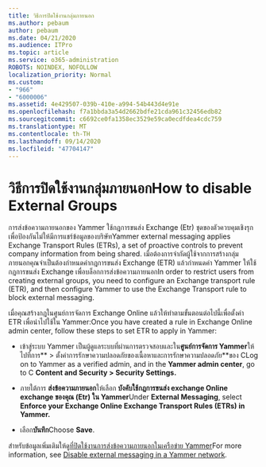 ```yaml
---
title: วิธีการปิดใช้งานกลุ่มภายนอก
ms.author: pebaum
author: pebaum
ms.date: 04/21/2020
ms.audience: ITPro
ms.topic: article
ms.service: o365-administration
ROBOTS: NOINDEX, NOFOLLOW
localization_priority: Normal
ms.custom:
- "966"
- "6000006"
ms.assetid: 4e429507-039b-410e-a994-54b443d4e91e
ms.openlocfilehash: f7a1bbda3a54d2662bdfe21cda961c32456edb82
ms.sourcegitcommit: c6692ce0fa1358ec3529e59ca0ecdfdea4cdc759
ms.translationtype: MT
ms.contentlocale: th-TH
ms.lasthandoff: 09/14/2020
ms.locfileid: "47704147"
---
```

# <a name="how-to-disable-external-groups"></a><span data-ttu-id="cd0c1-102">วิธีการปิดใช้งานกลุ่มภายนอก</span><span class="sxs-lookup"><span data-stu-id="cd0c1-102">How to disable External Groups</span></span>

<span data-ttu-id="cd0c1-103">การส่งข้อความภายนอกของ Yammer ใช้กฎการขนส่ง Exchange (Etr) ชุดของตัวควบคุมเชิงรุกเพื่อป้องกันไม่ให้มีการแชร์ข้อมูลของบริษัท</span><span class="sxs-lookup"><span data-stu-id="cd0c1-103">Yammer external messaging applies Exchange Transport Rules (ETRs), a set of proactive controls to prevent company information from being shared.</span></span> <span data-ttu-id="cd0c1-104">เมื่อต้องการจำกัดผู้ใช้จากการสร้างกลุ่มภายนอกคุณจำเป็นต้องกำหนดค่ากฎการขนส่ง Exchange (ETR) แล้วกำหนดค่า Yammer ให้ใช้กฎการขนส่ง Exchange เพื่อบล็อกการส่งข้อความภายนอก</span><span class="sxs-lookup"><span data-stu-id="cd0c1-104">In order to restrict users from creating external groups, you need to configure an Exchange transport rule (ETR), and then configure Yammer to use the Exchange Transport rule to block external messaging.</span></span>
  
<span data-ttu-id="cd0c1-105">เมื่อคุณสร้างกฎในศูนย์การจัดการ Exchange Online แล้วให้ทำตามขั้นตอนต่อไปนี้เพื่อตั้งค่า ETR เพื่อนำไปใช้ใน Yammer:</span><span class="sxs-lookup"><span data-stu-id="cd0c1-105">Once you have created a rule in Exchange Online admin center, follow these steps to set ETR to apply in Yammer:</span></span>
  
- <span data-ttu-id="cd0c1-106">เข้าสู่ระบบ Yammer เป็นผู้ดูแลระบบที่ผ่านการตรวจสอบและใน**ศูนย์การจัดการ Yammer**ให้ไปที่การ\*\* \> ตั้งค่าการรักษาความปลอดภัยของเนื้อหาและการรักษาความปลอดภัย\*\*ของ C</span><span class="sxs-lookup"><span data-stu-id="cd0c1-106">Log on to Yammer as a verified admin, and in the **Yammer admin center**, go to C **Content and Security \> Security Settings.**</span></span>

- <span data-ttu-id="cd0c1-107">ภายใต้การ **ส่งข้อความภายนอก**ให้เลือก **บังคับใช้กฎการขนส่ง exchange Online exchange ของคุณ (Etr) ใน Yammer**</span><span class="sxs-lookup"><span data-stu-id="cd0c1-107">Under **External Messaging**, select **Enforce your Exchange Online Exchange Transport Rules (ETRs) in Yammer.**</span></span>

- <span data-ttu-id="cd0c1-108">เลือก**บันทึก**</span><span class="sxs-lookup"><span data-stu-id="cd0c1-108">Choose **Save**.</span></span>

<span data-ttu-id="cd0c1-109">สำหรับข้อมูลเพิ่มเติมให้ดู[ที่ปิดใช้งานการส่งข้อความภายนอกในเครือข่าย Yammer](https://docs.microsoft.com/yammer/work-with-external-users/disable-external-messaging)</span><span class="sxs-lookup"><span data-stu-id="cd0c1-109">For more information, see [Disable external messaging in a Yammer network](https://docs.microsoft.com/yammer/work-with-external-users/disable-external-messaging).</span></span>
  